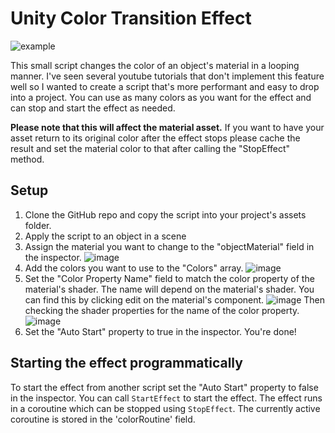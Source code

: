 # Unity Color Transition Effect
![example](https://user-images.githubusercontent.com/22029050/212966632-33c9fa69-45f9-4bd0-8729-53c35fb88398.gif)

This small script changes the color of an object's material in a looping manner. I've seen several youtube tutorials that don't implement this feature well so I wanted to create a script that's more performant and easy to drop into a project. You can use as many colors as you want for the effect and can stop and start the effect as needed. 

**Please note that this will affect the material asset.** If you want to have your asset return to its original color after the effect stops please cache the result and set the material color to that after calling the "StopEffect" method.
## Setup
1. Clone the GitHub repo and copy the script into your project's assets folder.
2. Apply the script to an object in a scene
3. Assign the material you want to change to the "objectMaterial" field in the inspector.
![image](https://user-images.githubusercontent.com/22029050/212966584-ea59f0ac-813d-46c5-80d9-ca1d1e2a37e7.png)
4. Add the colors you want to use to the "Colors" array.
![image](https://user-images.githubusercontent.com/22029050/212967016-a1ca7a02-49b6-4f3e-b007-cb0b546c13e2.png)
5. Set the "Color Property Name" field to match the color property of the material's shader. The name will depend on the material's shader. You can find this by clicking edit on the material's component. 
![image](https://user-images.githubusercontent.com/22029050/212967639-3f900eef-9e8f-4eba-ab94-6f35662548d6.png)
Then checking the shader properties for the name of the color property.
![image](https://user-images.githubusercontent.com/22029050/212967810-489e8afb-bf7a-4c14-acef-9f475674b9bf.png)
6. Set the "Auto Start" property to true in the inspector. You're done!

## Starting the effect programmatically
To start the effect from another script set the "Auto Start" property to false in the inspector. You can call `StartEffect` to start the effect. The effect runs in a coroutine which can be stopped using `StopEffect`. The currently active coroutine is stored in the 'colorRoutine' field. 
